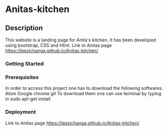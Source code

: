 # Anitas-kitchen
 
## Description
This website is a landing page for Anita's kitchen.
It has been developed using bootstrap, CSS and Html.
Link to Anitas page https://leezichanga.github.io/Anitas-kitchen/
### Getting Started

### Prerequisites
In order to access this  project one has to download the following softwares.
Atom
Google chrome 
git
To download them one can use terminal by typing in sudo apt-get install 

### Deployment
Link to Anitas page https://leezichanga.github.io/Anitas-kitchen/
